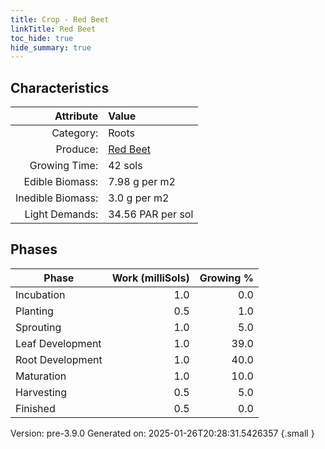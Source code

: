 ```yaml
---
title: Crop - Red Beet
linkTitle: Red Beet
toc_hide: true
hide_summary: true
---
```


## Characteristics

| Attribute      | Value |
|--------:|:------|
|Category:|Roots|
|Produce:|[Red Beet](/docs/definitions/resource/red-beet)|
|Growing Time:|42 sols|
|Edible Biomass:|7.98 g per m2|
|Inedible Biomass:|3.0 g per m2|
|Light Demands:|34.56 PAR per sol|

## Phases

| Phase           | Work (milliSols) | Growing % |
|-----------|------:|--------:|
|Incubation|1.0|0.0|
|Planting|0.5|1.0|
|Sprouting|1.0|5.0|
|Leaf Development|1.0|39.0|
|Root Development|1.0|40.0|
|Maturation|1.0|10.0|
|Harvesting|0.5|5.0|
|Finished|0.5|0.0|

Version: pre-3.9.0 Generated on: 2025-01-26T20:28:31.5426357
{.small }